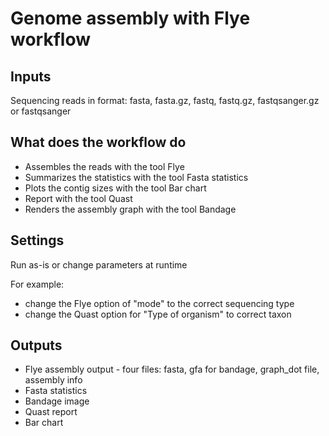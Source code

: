 # Genome assembly with Flye workflow


## Inputs

Sequencing reads in format:
fasta, fasta.gz, fastq, fastq.gz, fastqsanger.gz or fastqsanger


## What does the workflow do

- Assembles the reads with the tool Flye
- Summarizes the statistics with the tool Fasta statistics
- Plots the contig sizes with the tool Bar chart
- Report with the tool Quast
- Renders the assembly graph with the tool Bandage


## Settings

Run as-is or change parameters at runtime

For example:
- change the Flye option of "mode" to the correct sequencing type
- change the Quast option for "Type of organism" to correct taxon
 


## Outputs

- Flye assembly output - four files: fasta, gfa for bandage, graph_dot file, assembly info
- Fasta statistics
- Bandage image
- Quast report
- Bar chart

 



